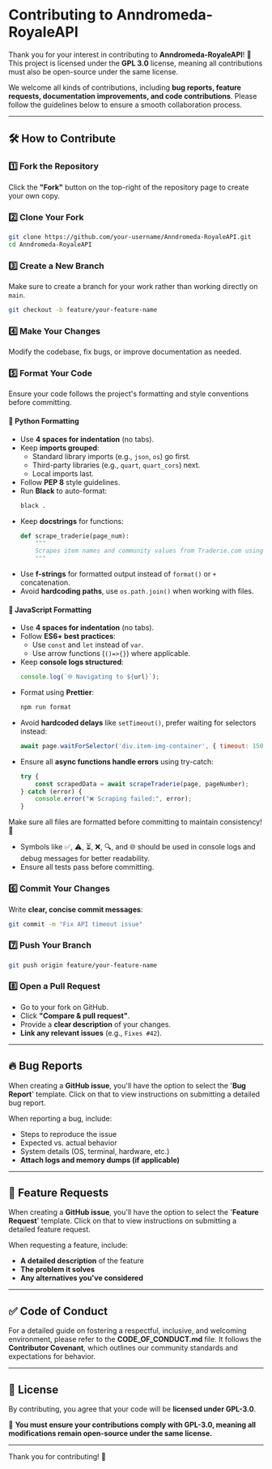 # Contributing to Anndromeda-RoyaleAPI  

Thank you for your interest in contributing to **Anndromeda-RoyaleAPI**! 🎉 This project is licensed under the **GPL 3.0** license, meaning all contributions must also be open-source under the same license.  

We welcome all kinds of contributions, including **bug reports, feature requests, documentation improvements, and code contributions**. Please follow the guidelines below to ensure a smooth collaboration process.  

---

## 🛠 How to Contribute  

### 1️⃣ Fork the Repository  
Click the **"Fork"** button on the top-right of the repository page to create your own copy.  

### 2️⃣ Clone Your Fork  
```bash
git clone https://github.com/your-username/Anndromeda-RoyaleAPI.git
cd Anndromeda-RoyaleAPI
```

### 3️⃣ Create a New Branch  
Make sure to create a branch for your work rather than working directly on `main`.  
```bash
git checkout -b feature/your-feature-name
```

### 4️⃣ Make Your Changes  
Modify the codebase, fix bugs, or improve documentation as needed.  

### 5️⃣ Format Your Code  

Ensure your code follows the project's formatting and style conventions before committing.  

#### 🐍 Python Formatting  
- Use **4 spaces for indentation** (no tabs).  
- Keep **imports grouped**:  
  - Standard library imports (e.g., `json`, `os`) go first.  
  - Third-party libraries (e.g., `quart`, `quart_cors`) next.  
  - Local imports last.  
- Follow **PEP 8** style guidelines.  
- Run **Black** to auto-format:  
  ```bash
  black .
  ```  
- Keep **docstrings** for functions:  
  ```python
  def scrape_traderie(page_num):
      """
      Scrapes item names and community values from Traderie.com using Puppeteer.
      """
  ```
- Use **f-strings** for formatted output instead of `format()` or `+` concatenation.  
- Avoid **hardcoding paths**, use `os.path.join()` when working with files.  

#### 🚀 JavaScript Formatting  
- Use **4 spaces for indentation** (no tabs).  
- Follow **ES6+ best practices**:  
  - Use `const` and `let` instead of `var`.  
  - Use arrow functions (`()=>{}`) where applicable.  
- Keep **console logs structured**:  
  ```js
  console.log(`🌐 Navigating to ${url}`);
  ```
- Format using **Prettier**:  
  ```bash
  npm run format
  ```  
- Avoid **hardcoded delays** like `setTimeout()`, prefer waiting for selectors instead:  
  ```js
  await page.waitForSelector('div.item-img-container', { timeout: 15000 });
  ```
- Ensure all **async functions handle errors** using try-catch:  
  ```js
  try {
      const scrapedData = await scrapeTraderie(page, pageNumber);
  } catch (error) {
      console.error("❌ Scraping failed:", error);
  }
  ```

Make sure all files are formatted before committing to maintain consistency! 🚀
- Symbols like ✅, ⚠️, ⏳, ❌, 🔍, and 🌐 should be used in console logs and debug messages for better readability.
- Ensure all tests pass before committing.  

### 6️⃣ Commit Your Changes  
Write **clear, concise commit messages**:  
```bash
git commit -m "Fix API timeout issue"
```

### 7️⃣ Push Your Branch  
```bash
git push origin feature/your-feature-name
```

### 8️⃣ Open a Pull Request  
- Go to your fork on GitHub.  
- Click **"Compare & pull request"**.  
- Provide a **clear description** of your changes.  
- **Link any relevant issues** (e.g., `Fixes #42`).  

---

## 🔥 Bug Reports  

When creating a **GitHub issue**, you'll have the option to select the '**Bug Report**' template. Click on that to view instructions on submitting a detailed bug report.

When reporting a bug, include:  
- Steps to reproduce the issue  
- Expected vs. actual behavior  
- System details (OS, terminal, hardware, etc.)  
- **Attach logs and memory dumps (if applicable)**  

---

## 🎯 Feature Requests  

When creating a **GitHub issue**, you'll have the option to select the '**Feature Request**' template. Click on that to view instructions on submitting a detailed feature request.

When requesting a feature, include:  
- **A detailed description** of the feature  
- **The problem it solves**  
- **Any alternatives you've considered**  

---

## ✅ Code of Conduct  

For a detailed guide on fostering a respectful, inclusive, and welcoming environment, please refer to the **CODE_OF_CONDUCT.md** file. It follows the **Contributor Covenant**, which outlines our community standards and expectations for behavior.

---

## 📜 License  

By contributing, you agree that your code will be **licensed under GPL-3.0**.  

📌 **You must ensure your contributions comply with GPL-3.0, meaning all modifications remain open-source under the same license.**  

---

Thank you for contributing! 🚀
